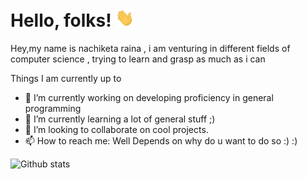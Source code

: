 # Hello, folks! <img src="https://github.com/nachiketaraina/nachiketaraina/blob/main/wave.gif" width="30px">
Hey,my name is nachiketa raina , i am venturing in different fields of computer science , trying to learn and grasp as much as i can  
<!--
**nachiketaraina/nachiketaraina** is a ✨ _special_ ✨ repository because its `README.md` (this file) appears on your GitHub profile.-->
Things I am currently up to 


- 🔭 I’m currently working on developing proficiency in general programming
- 🌱 I’m currently learning a lot of general stuff ;)
- 👯 I’m looking to collaborate on cool projects.
- 📫 How to reach me: Well Depends on why do u want to do so :) :)

![Github stats](https://github-readme-stats.vercel.app/api?username=nachiketaraina&theme=highcontrast&show_icons=true&count_private=true)



